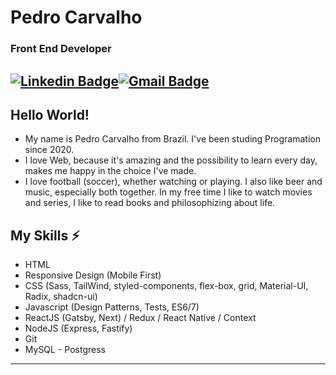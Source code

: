 # Pedro Carvalho
### Front End Developer

[![Linkedin Badge](https://img.shields.io/badge/pedro_carvalho-blue?style=flat-square&logo=Linkedin&logoColor=white&link=https://www.linkedin.com/in/pedrocarvalhodev)](https://www.linkedin.com/in/pedrocarvalhodev//)[![Gmail Badge](https://img.shields.io/badge/-pedro.viniciuscarvalho3@gmail.com-c14438?style=flat-square&logo=Gmail&logoColor=white&link=mailto:pedro.viniciuscarvalho3@gmail.com)](mailto:pedro.viniciuscarvalho3@gmail.com)
---

## Hello World! 

* My name is Pedro Carvalho from Brazil. I've been studing Programation since 2020. 
* I love Web, because it's amazing and the possibility to learn every day, makes me happy in the choice I've made. 
* I love football (soccer), whether watching or playing. I also like beer and music, especially both together. In my free time I like to watch movies and series, I like to read books and philosophizing about life.

## My Skills ⚡
* HTML
* Responsive Design (Mobile First)
* CSS (Sass, TailWind, styled-components, flex-box, grid, Material-UI, Radix, shadcn-ui)
* Javascript (Design Patterns, Tests, ES6/7)
* ReactJS (Gatsby, Next) / Redux / React Native / Context
* NodeJS (Express, Fastify)
* Git
* MySQL - Postgress
---
